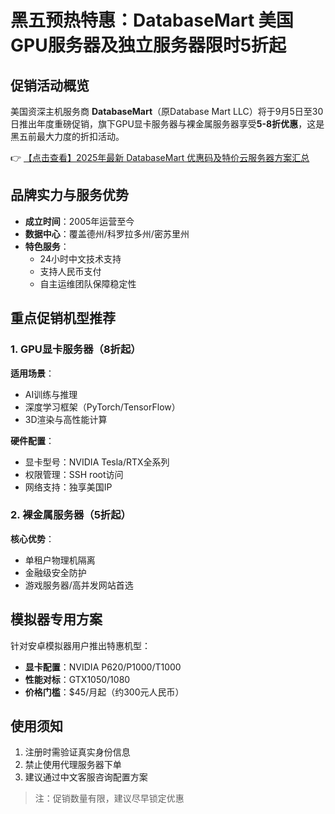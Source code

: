 # 黑五预热特惠：DatabaseMart 美国GPU服务器及独立服务器限时5折起

## 促销活动概览
美国资深主机服务商 **DatabaseMart**（原Database Mart LLC）将于9月5日至30日推出年度重磅促销，旗下GPU显卡服务器与裸金属服务器享受**5-8折优惠**，这是黑五前最大力度的折扣活动。

👉 [【点击查看】2025年最新 DatabaseMart 优惠码及特价云服务器方案汇总](https://bit.ly/DatabaseMart)

## 品牌实力与服务优势
- **成立时间**：2005年运营至今
- **数据中心**：覆盖德州/科罗拉多州/密苏里州
- **特色服务**：
  - 24小时中文技术支持
  - 支持人民币支付
  - 自主运维团队保障稳定性

## 重点促销机型推荐

### 1. GPU显卡服务器（8折起）
**适用场景**：
- AI训练与推理
- 深度学习框架（PyTorch/TensorFlow）
- 3D渲染与高性能计算

**硬件配置**：
- 显卡型号：NVIDIA Tesla/RTX全系列
- 权限管理：SSH root访问
- 网络支持：独享美国IP

### 2. 裸金属服务器（5折起）
**核心优势**：
- 单租户物理机隔离
- 金融级安全防护
- 游戏服务器/高并发网站首选

## 模拟器专用方案
针对安卓模拟器用户推出特惠机型：
- **显卡配置**：NVIDIA P620/P1000/T1000
- **性能对标**：GTX1050/1080
- **价格门槛**：$45/月起（约300元人民币）

## 使用须知
1. 注册时需验证真实身份信息
2. 禁止使用代理服务器下单
3. 建议通过中文客服咨询配置方案

> 注：促销数量有限，建议尽早锁定优惠